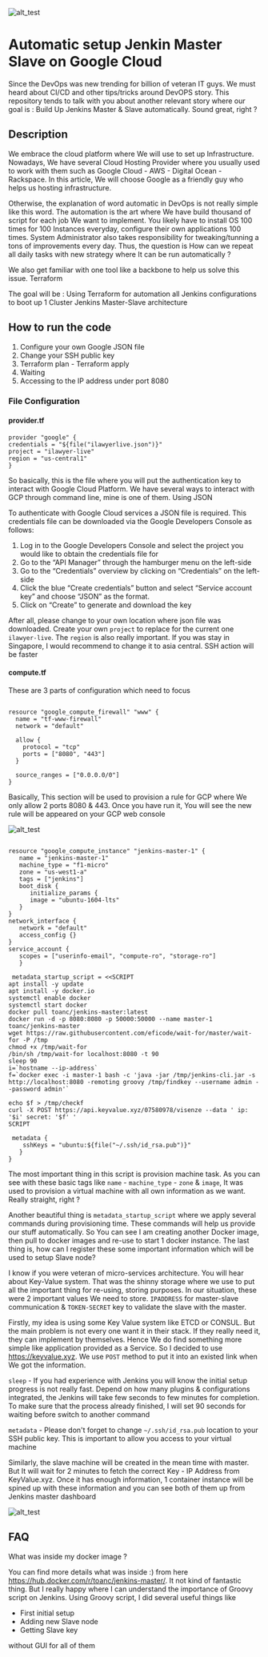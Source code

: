 ![alt_test](https://cdn-images-1.medium.com/max/1600/1*gVVf9VUuIMuyeILDNo1ghQ.png)

# Automatic setup Jenkin Master Slave on Google Cloud

Since the DevOps was new trending for billion of veteran IT guys. We must heard about CI/CD and other tips/tricks around DevOPS story. This repository tends to talk with you about another relevant story where our goal is : Build Up Jenkins Master & Slave automatically. Sound great, right ? 

## Description 

We embrace the cloud platform where We will use to set up Infrastructure. Nowadays, We have several Cloud Hosting Provider where you usually used to work with them such as Google Cloud - AWS - Digital Ocean - Rackspace. In this article, We will choose Google as a friendly guy who helps us hosting infrastructure. 

Otherwise, the explanation of word automatic in DevOps is not really simple like this word. The automation is the art where We have build thousand of script for each job We want to implement. You likely have to install OS 100 times for 100 Instances everyday, configure their own applications 100 times. System Administrator also takes responsibility for tweaking/tunning a tons of improvements every day. Thus, the question is How can we repeat all daily tasks with new strategy where It can be run automatically ? 

We also get familiar with one tool like a backbone to help us solve this issue. Terraform 

The goal will be : Using Terraform for automation all Jenkins configurations to boot up 1 Cluster Jenkins Master-Slave architecture

## How to run the code 

1. Configure your own Google JSON file
2. Change your SSH public key
3. Terraform plan - Terraform apply 
4. Waiting 
5. Accessing to the IP address under port 8080

### File Configuration
#### provider.tf

```# Specify the provider (GCP, AWS, Azure)
provider "google" {
credentials = "${file("ilawyerlive.json")}"
project = "ilawyer-live"
region = "us-central1"
}
```

So basically, this is the file where you will put the authentication key to interact with Google Cloud Platform. 
We have several ways to interact with GCP through command line, mine is one of them. Using JSON

To authenticate with Google Cloud services a JSON file is required. This credentials file can be downloaded via the Google Developers Console as follows:

1. Log in to the Google Developers Console and select the project you would like to obtain the credentials file for
2. Go to the “API Manager” through the hamburger menu on the left-side
3. Go to the “Credentials” overview by clicking on “Credentials” on the left-side
4. Click the blue “Create credentials” button and select “Service account key” and choose “JSON” as the format.
5. Click on “Create” to generate and download the key

After all, please change to your own location where json file was downloaded.  Create your own `project` to replace for the current one `ilawyer-live`. The `region` is also really important. If you was stay in Singapore, I would recommend to change it to asia central. SSH action will be faster

#### compute.tf

These are 3 parts of configuration which need to focus 

```### To Provision FireWall rule ###

resource "google_compute_firewall" "www" {
  name = "tf-www-firewall"
  network = "default"

  allow {
    protocol = "tcp"
    ports = ["8080", "443"]
  }

  source_ranges = ["0.0.0.0/0"]
}
```

Basically, This section will be used to provision a rule for GCP where We only allow 2 ports 8080 & 443. Once you have run it, You will see the new rule will be appeared on your GCP web console 

![alt_test](https://i.imgur.com/nezgHcE.png)

```### To provision Jenkins Master ###

resource "google_compute_instance" "jenkins-master-1" {
   name = "jenkins-master-1"
   machine_type = "f1-micro"
   zone = "us-west1-a"
   tags = ["jenkins"]
   boot_disk {
      initialize_params {
      image = "ubuntu-1604-lts"
   }
}
network_interface {
   network = "default"
   access_config {}
}
service_account {
   scopes = ["userinfo-email", "compute-ro", "storage-ro"]
   }

 metadata_startup_script = <<SCRIPT
apt install -y update
apt install -y docker.io
systemctl enable docker
systemctl start docker
docker pull toanc/jenkins-master:latest
docker run -d -p 8080:8080 -p 50000:50000 --name master-1 toanc/jenkins-master
wget https://raw.githubusercontent.com/eficode/wait-for/master/wait-for -P /tmp
chmod +x /tmp/wait-for
/bin/sh /tmp/wait-for localhost:8080 -t 90
sleep 90
i=`hostname --ip-address`
f=`docker exec -i master-1 bash -c 'java -jar /tmp/jenkins-cli.jar -s http://localhost:8080 -remoting groovy /tmp/findkey --username admin --password admin'`

echo $f > /tmp/checkf
curl -X POST https://api.keyvalue.xyz/07580978/visenze --data ' ip: '$i' secret: '$f' '
SCRIPT

 metadata {
    sshKeys = "ubuntu:${file("~/.ssh/id_rsa.pub")}"
   }
}
```

The most important thing in this script is provision machine task. As you can see with these basic tags like `name` - `machine_type` - `zone` & `image`, It was used to provision a virtual machine with all own information as we want. Really straight, right ? 

Another beautiful thing is `metadata_startup_script` where we apply several commands during provisioning time. These commands will help us provide our stuff automatically. So You can see I am creating another Docker image, then pull to docker images and re-use to start 1 docker instance. The last thing is, how can I register these some important information which will be used to setup Slave node?

I know if you were veteran of micro-services architecture. You will hear about Key-Value system. That was the shinny storage where we use to put all the important thing for re-using, storing purposes. In our situation, these were 2 important values We need to store. `IPADDRESS` for master-slave communication & `TOKEN-SECRET` key to validate the slave with the master.

Firstly, my idea is using some Key Value system like ETCD or CONSUL. But the main problem is not every one want it in their stack. If they really need it, they can implement by themselves. Hence We do find something more simple like application provided as a Service. So I decided to use https://keyvalue.xyz. We use `POST` method to put it into an existed link when We got the information.

`sleep` - If you had experience with Jenkins you will know the initial setup progress is not really fast. Depend on how many plugins & configurations integrated, the Jenkins will take few seconds to few minutes for completion. To make sure that the process already finished, I will set 90 seconds for waiting before switch to another command 

`metadata` - Please don't forget to change `~/.ssh/id_rsa.pub` location to your SSH public key. This is important to allow you access to your virtual machine

Similarly, the slave machine will be created in the mean time with master. But It will wait for 2 minutes to fetch the correct Key - IP Address from KeyValue.xyz. Once it has enough information, 1 container instance will be spined up with these information and you can see both of them up from Jenkins master dashboard 

![alt_test](https://i.imgur.com/yfsI5pJ.png)


## FAQ 

What was inside my docker image ? 

You can find more details what was inside :) from here https://hub.docker.com/r/toanc/jenkins-master/. It not kind of fantastic thing. But I really happy where I can understand the importance of Groovy script on Jenkins. Using Groovy script, I did several useful things like 

- First initial setup 
- Adding new Slave node
- Getting Slave key

without GUI for all of them
